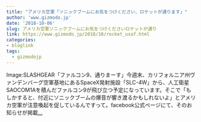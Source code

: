 ```yaml
---
title: "アメリカ空軍「ソニックブームにお気をつけください、ロケットが通ります」"
author: 'www.gizmodo.jp'
date: '2018-10-06'
slug: アメリカ空軍ソニックブームにお気をつけくださいロケットが通り
link: https://www.gizmodo.jp/2018/10/rocket_usaf.html
categories:
- bloglink
tags:
  - gizmodojp
---
```


Image:SLASHGEAR「ファルコン9、通りまーす」今週末、カリフォルニア州ヴァンデンバーグ空軍基地にあるSpaceX発射施設「SLC-4W」から、人工衛星SAOCOM1Aを積んだファルコン9が飛び立つ予定になっています。そこで「もしかすると、付近にソニックブームの爆音が響き渡るかもしれないよ」とアメリカ空軍が注意喚起を促しているんですって。facebook公式ページにて、そのお知らせが掲載[... <i class="fas fa-external-link-alt"></i>](https://www.gizmodo.jp/2018/10/rocket_usaf.html)

